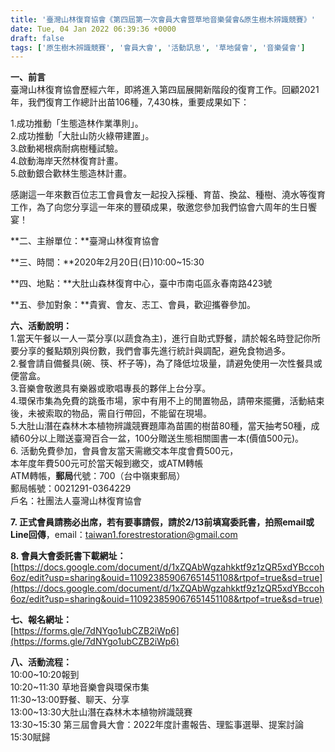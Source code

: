 ```yaml
---
title: '臺灣山林復育協會《第四屆第一次會員大會暨草地音樂餐會&原生樹木辨識競賽》'
date: Tue, 04 Jan 2022 06:39:36 +0000
draft: false
tags: ['原生樹木辨識競賽', '會員大會', '活動訊息', '草地餐會', '音樂餐會']
---
```


**一、前言**  
臺灣山林復育協會歷經六年，即將進入第四屆展開新階段的復育工作。回顧2021年，我們復育工作總計出苗106種，7,430株，重要成果如下：

1.成功推動「生態造林作業準則」。  
2.成功推動「大肚山防火綠帶建置」。  
3.啟動褐根病耐病樹種試驗。  
4.啟動海岸天然林復育計畫。  
5.啟動銀合歡林生態造林計畫。

感謝這一年來數百位志工會員會友一起投入採種、育苗、換盆、種樹、澆水等復育工作，為了向您分享這一年來的豐碩成果，敬邀您參加我們協會六周年的生日饗宴！

**二、主辦單位：**臺灣山林復育協會

**三、時間：**2020年2月20日(日)10:00~15:30

**四、地點：**大肚山森林復育中心，臺中市南屯區永春南路423號

**五、參加對象：**貴賓、會友、志工、會員，歡迎攜眷參加。

**六、活動說明：**  
1.當天午餐以一人一菜分享(以蔬食為主)，進行自助式野餐，請於報名時登記你所要分享的餐點類別與份數，我們會事先進行統計與調配，避免食物過多。  
2.餐會請自備餐具(碗、筷、杯子等)，為了降低垃圾量，請避免使用一次性餐具或便當盒。  
3.音樂會敬邀具有樂器或歌唱專長的夥伴上台分享。  
4.環保市集為免費的跳蚤市場，家中有用不上的閒置物品，請帶來擺攤，活動結束後，未被索取的物品，需自行帶回，不能留在現場。  
5.大肚山潛在森林木本植物辨識競賽題庫為苗圃的樹苗80種，當天抽考50種，成績60分以上贈送臺灣百合一盆，100分贈送生態相關圖書一本(價值500元)。  
6\. 活動免費參加，會員會友當天需繳交本年度會費500元，  
本年度年費500元可於當天報到繳交，或ATM轉帳  
ATM轉帳，**郵局**代號：700（台中嶺東郵局）  
郵局帳號：0021291-0364229  
戶名：社團法人臺灣山林復育協會

**7\. 正式會員請務必出席，若有要事請假，請於2/13前填寫委託書，拍照email或Line回傳**，email：taiwan1.forestrestoration@gmail.com

**8\. 會員大會委託書下載網址：**  
[https://docs.google.com/document/d/1xZQAbWgzahkktf9z1zQR5xdYBccoh6oz/edit?usp=sharing&ouid=110923859067651451108&rtpof=true&sd=true](https://docs.google.com/document/d/1xZQAbWgzahkktf9z1zQR5xdYBccoh6oz/edit?usp=sharing&ouid=110923859067651451108&rtpof=true&sd=true)

**七、報名網址：**  
[https://forms.gle/7dNYgo1ubCZB2iWp6](https://forms.gle/7dNYgo1ubCZB2iWp6)

**八、活動流程：**  
10:00~10:20報到  
10:20~11:30 草地音樂會與環保市集  
11:30~13:00野餐、聊天、分享  
13:00~13:30大肚山潛在森林木本植物辨識競賽  
13:30~15:30 第三屆會員大會：2022年度計畫報告、理監事選舉、提案討論  
15:30賦歸